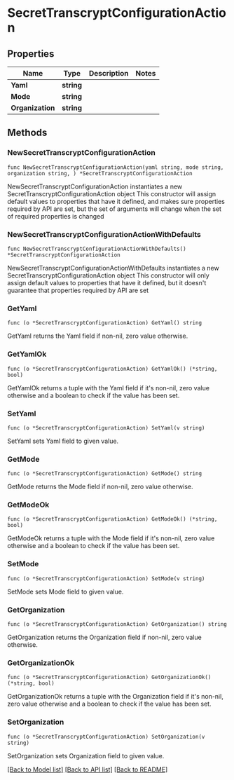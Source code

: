 # SecretTranscryptConfigurationAction

## Properties

Name | Type | Description | Notes
------------ | ------------- | ------------- | -------------
**Yaml** | **string** |  | 
**Mode** | **string** |  | 
**Organization** | **string** |  | 

## Methods

### NewSecretTranscryptConfigurationAction

`func NewSecretTranscryptConfigurationAction(yaml string, mode string, organization string, ) *SecretTranscryptConfigurationAction`

NewSecretTranscryptConfigurationAction instantiates a new SecretTranscryptConfigurationAction object
This constructor will assign default values to properties that have it defined,
and makes sure properties required by API are set, but the set of arguments
will change when the set of required properties is changed

### NewSecretTranscryptConfigurationActionWithDefaults

`func NewSecretTranscryptConfigurationActionWithDefaults() *SecretTranscryptConfigurationAction`

NewSecretTranscryptConfigurationActionWithDefaults instantiates a new SecretTranscryptConfigurationAction object
This constructor will only assign default values to properties that have it defined,
but it doesn't guarantee that properties required by API are set

### GetYaml

`func (o *SecretTranscryptConfigurationAction) GetYaml() string`

GetYaml returns the Yaml field if non-nil, zero value otherwise.

### GetYamlOk

`func (o *SecretTranscryptConfigurationAction) GetYamlOk() (*string, bool)`

GetYamlOk returns a tuple with the Yaml field if it's non-nil, zero value otherwise
and a boolean to check if the value has been set.

### SetYaml

`func (o *SecretTranscryptConfigurationAction) SetYaml(v string)`

SetYaml sets Yaml field to given value.


### GetMode

`func (o *SecretTranscryptConfigurationAction) GetMode() string`

GetMode returns the Mode field if non-nil, zero value otherwise.

### GetModeOk

`func (o *SecretTranscryptConfigurationAction) GetModeOk() (*string, bool)`

GetModeOk returns a tuple with the Mode field if it's non-nil, zero value otherwise
and a boolean to check if the value has been set.

### SetMode

`func (o *SecretTranscryptConfigurationAction) SetMode(v string)`

SetMode sets Mode field to given value.


### GetOrganization

`func (o *SecretTranscryptConfigurationAction) GetOrganization() string`

GetOrganization returns the Organization field if non-nil, zero value otherwise.

### GetOrganizationOk

`func (o *SecretTranscryptConfigurationAction) GetOrganizationOk() (*string, bool)`

GetOrganizationOk returns a tuple with the Organization field if it's non-nil, zero value otherwise
and a boolean to check if the value has been set.

### SetOrganization

`func (o *SecretTranscryptConfigurationAction) SetOrganization(v string)`

SetOrganization sets Organization field to given value.



[[Back to Model list]](../README.md#documentation-for-models) [[Back to API list]](../README.md#documentation-for-api-endpoints) [[Back to README]](../README.md)



